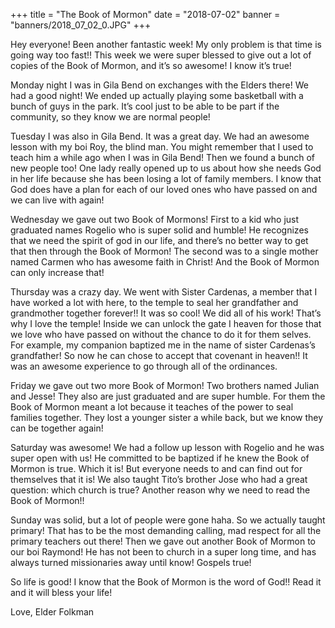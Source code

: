 +++
title = "The Book of Mormon"
date = "2018-07-02"
banner = "banners/2018_07_02_0.JPG"
+++

Hey everyone! Been another fantastic week! My only problem is that time is going way too fast!! This week we were super blessed to give out a lot of copies of the Book of Mormon, and it’s so awesome! I know it’s true!

Monday night I was in Gila Bend on exchanges with the Elders there! We had a good night! We ended up actually playing some basketball with a bunch of guys in the park. It’s cool just to be able to be part if the community, so they know we are normal people!

Tuesday I was also in Gila Bend. It was a great day. We had an awesome lesson with my boi Roy, the blind man. You might remember that I used to teach him a while ago when I was in Gila Bend! Then we found a bunch of new people too! One lady really opened up to us about how she needs God in her life because she has been losing a lot of family members. I know that God does have a plan for each of our loved ones who have passed on and we can live with again!

Wednesday we gave out two Book of Mormons! First to a kid who just graduated names Rogelio who is super solid and humble! He recognizes that we need the spirit of god in our life, and there’s no better way to get that then through the Book of Mormon! The second was to a single mother named Carmen who has awesome faith in Christ! And the Book of Mormon can only increase that!

Thursday was a crazy day. We went with Sister Cardenas, a member that I have worked a lot with here, to the temple to seal her grandfather and grandmother together forever!! It was so cool! We did all of his work! That’s why I love the temple! Inside we can unlock the gate I heaven for those that we love who have passed on without the chance to do it for them selves. For example, my companion baptized me in the name of sister Cardenas’s grandfather! So now he can chose to accept that covenant in heaven!! It was an awesome experience to go through all of the ordinances.

Friday we gave out two more Book of Mormon! Two brothers named Julian and Jesse! They also are just graduated and are super humble. For them the Book of Mormon meant a lot because it teaches of the power to seal families together. They lost a younger sister a while back, but we know they can be together again!

Saturday was awesome! We had a follow up lesson with Rogelio and he was super open with us! He committed to be baptized if he knew the Book of Mormon is true. Which it is! But everyone needs to and can find out for themselves that it is! We also taught Tito’s brother Jose who had a great question: which church is true? Another reason why we need to read the Book of Mormon!!

Sunday was solid, but a lot of people were gone haha. So we actually taught primary! That has to be the most demanding calling, mad respect for all the primary teachers out there! Then we gave out another Book of Mormon to our boi Raymond! He has not been to church in a super long time, and has always turned missionaries away until know! Gospels true!

So life is good! I know that the Book of Mormon is the word of God!! Read it and it will bless your life!

Love,
Elder Folkman
